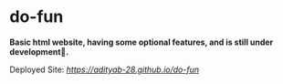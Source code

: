 # do-fun
**Basic html website, having some optional features, and is still under development🤗.**

Deployed Site: _https://adityab-28.github.io/do-fun_
